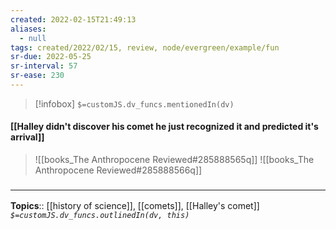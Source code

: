 ```yaml
---
created: 2022-02-15T21:49:13 
aliases:
  - null
tags: created/2022/02/15, review, node/evergreen/example/fun
sr-due: 2022-05-25
sr-interval: 57
sr-ease: 230
---
```

> [!infobox]
`$=customJS.dv_funcs.mentionedIn(dv)`

#### [[Halley didn't discover his comet he just recognized it and predicted it's arrival]] 

> ![[books_The Anthropocene Reviewed#285888565q]]
> ![[books_The Anthropocene Reviewed#285888566q]]

### <hr class="footnote"/>

**Topics**:: [[history of science]], [[comets]], [[Halley's comet]]
*`$=customJS.dv_funcs.outlinedIn(dv, this)`*
